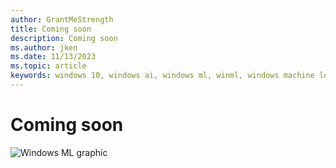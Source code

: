 ```yaml
---
author: GrantMeStrength
title: Coming soon
description: Coming soon
ms.author: jken
ms.date: 11/13/2023
ms.topic: article
keywords: windows 10, windows ai, windows ml, winml, windows machine learning
---
```


# Coming soon


![Windows ML graphic](../images/winml-graphic.png)


